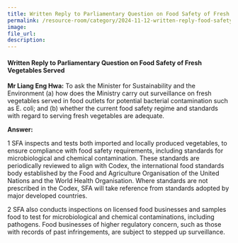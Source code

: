 ```yaml
---
title: Written Reply to Parliamentary Question on Food Safety of Fresh Vegetables Served
permalink: /resource-room/category/2024-11-12-written-reply-food-safety-fresh-vegetables/
image:
file_url:
description:
---
```

 
#### Written Reply to Parliamentary Question on Food Safety of Fresh Vegetables Served
 
**Mr Liang Eng Hwa:** To ask the Minister for Sustainability and the Environment (a) how does the Ministry carry out surveillance on fresh vegetables served in food outlets for potential bacterial contamination such as E. coli; and (b) whether the current food safety regime and standards with regard to serving fresh vegetables are adequate.

**Answer:**
 
1 ​SFA inspects and tests both imported and locally produced vegetables, to ensure compliance with food safety requirements, including standards for microbiological and chemical contamination. These standards are periodically reviewed to align with Codex, the international food standards body established by the Food and Agriculture Organisation of the United Nations and the World Health Organisation. Where standards are not prescribed in the Codex, SFA will take reference from standards adopted by major developed countries.

2 SFA also conducts inspections on licensed food businesses and samples food to test for microbiological and chemical contaminations, including pathogens. Food businesses of higher regulatory concern, such as those with records of past infringements, are subject to stepped up surveillance.
